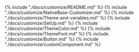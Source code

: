 {% include "./docs/customize/README.md" %}
{% include "./docs/customize/NativeBase-Customizer.md" %}
{% include "./docs/customize/Theme-and-variables.md" %}
{% include "./docs/customize/SetUp.md" %}
{% include "./docs/customize/ThemeColor.md" %}
{% include "./docs/customize/ThemeFont.md" %}
{% include "./docs/customize/Button.md" %}
{% include "./docs/customize/customComponent.md" %}
